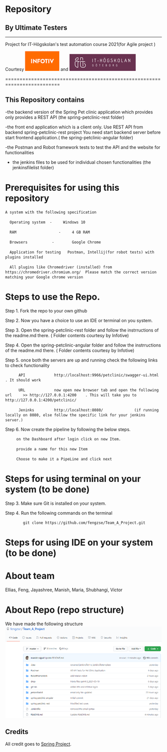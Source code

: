 # Repository    
## By Ultimate Testers
------------------------------------------------------------------------
Project for IT-Högskolan's test automation course 2021(for Agile project )

Courtesy  ![alt petclinic-junit](git-res/infotiv.png) and ![alt petclinic-junit](git-res/iths.png) 

=========================================================================
## This Repository contains 

  -the backend  version of the Spring Pet clinic application  which provides only provides a REST API (the spring-petclinic-rest folder)

  -the front end application which is a client only. Use REST API from backend spring-petclinic-rest project You need start backend server before start frontend application.( the spring-petclinic-angular folder)

  -the Postman and Robot framework tests to test the API and the website for functionalities

- the jenkins files to be used for individual chosen functionalities (the jenkinsfilelist folder)


# Prerequisites for using this repository
    A system with the following specification
      
      Operating system 	-	  Windows 10
      
      RAM 			        -	  4 GB RAM 
      
      Browsers 		     -	      Google Chrome 
      
      Application for testing	Postman, Intellij(for robot tests) with plugins installed 
      
      All plugins like Chromedriver (installed) from https://chromedriver.chromium.org/  Please match the correct version matching your Google chrome version
 
 
 
# Steps to use  the Repo.
  Step 1. Fork the repo to your own github
  
  Step 2.  Now  you have a choice to use an IDE or terminal on you system.

  Step 3. Open the spring-petclinic-rest folder and follow the instrructions of the readme.md there.     ( Folder contents courtesy by Infotive)

  Step 4. Open the spring-petclinic-angular folder and follow the instrructions of the readme.md there.   ( Folder contents courtesy by Infotive)

  Step 5. once both the servers are up and running check the following links to check functionality

          API             http://localhost:9966/petclinic/swagger-ui.html            . It should work

          URL             now open new browser tab and open the following url     >> http://127.0.0.1:4200    . This will take you to http://127.0.0.1:4200/petclinic/
          
          Jeninks         http://localhost:8080/              (if running locally on 8080, else follow the specific link for your jenkins server.)

 Step 6. Now create the pipeline by following the  below steps.

         on the Dashboard after login click on new Item.

         provide a name for this new Item

         Choose to make it a PipeLine and click next
 

# Steps for using terminal on your system (to be done)
  Step 3. Make sure Git is installed on your system.

  Step 4. Run the following commands on the terminal 

            git clone https://github.com/fengzse/Team_A_Project.git	
            
 
# Steps for using IDE on your system (to be done)
 
            
# About team

 Ellias, Feng, Jayashree, Manish, Maria, Shubhangi, Victor

# About Repo (repo structure)
We have made the following structure  
![alt petclinic-junit](git-res/RepoStructure.png)


## Credits
All credit goes to [Spring Project](https://spring.io).
